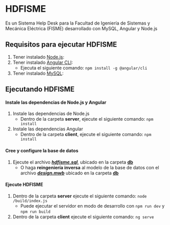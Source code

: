 # HDFISME
 
 Es un Sistema Help Desk para la Facultad de Igeniería de Sistemas y Mecánica Eléctrica (FISME) desarrollado con MySQL, Angular y Node.js

## Requisitos para ejecutar HDFISME
1. Tener instalado [Node.js](https://nodejs.org/es/):
2. Tener instalado [Angular CLI](https://cli.angular.io/):
   - Ejecuta el siguiente comando: ``` npm install -g @angular/cli ```
3. Tener instalado [MySQL](https://dev.mysql.com/downloads/mysql/):

## Ejecutando HDFISME
#### Instale las dependencias de Node.js y Angular
1. Instale las dependencias de Node.js
   - Dentro de la carpeta **server**, ejecute el siguiente comando: ``` npm install ```
2. Instale las dependencias Angular
   - Dentro de la carpeta **client**, ejecute el siguiente comando: ``` npm install ```

#### Cree y configure la base de datos
1. Ejecute el archivo ***[hdfisme.sql](https://github.com/edalvb/hdfisme/blob/master/db/hdfisme.sql "hdfisme.sql")***, ubicado en la carpeta **[db](https://github.com/edalvb/hdfisme/tree/master/db "db")**
   - O haga **reingeniería inversa** al modelo de la base de datos con el archivo ***[design.mwb](https://github.com/edalvb/hdfisme/blob/master/db/design.mwb "design.mwb")*** ubicado en la carpeta **[db](https://github.com/edalvb/hdfisme/tree/master/db "db")**

#### Ejecute HDFISME
1. Dentro de la carpeta **server** ejecute el siguiente comando: ``` node /build/index.js ```
   - Puede ejecutar el servidor en modo de desarrollo con ```npm run dev``` y ```npm run build```
2. Dentro de la carpeta **client** ejecute el siguiente comando: ``` ng serve ```
